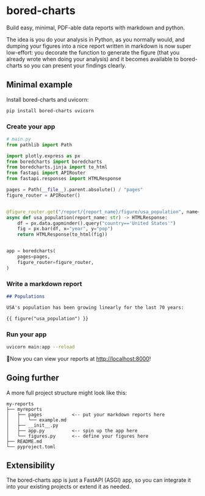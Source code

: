 # bored-charts

Build easy, minimal, PDF-able data reports with markdown and python.

The idea is you do your analysis in Python, as you normally would, and dumping your
figures into a nice report written in markdown is now super low-effort: you decorate
the function to generate the figure (that you already wrote when doing your analysis)
and it becomes available to bored-charts so you can present your findings clearly.

## Minimal example

Install bored-charts and uvicorn:

```bash
pip install bored-charts uvicorn
```

### Create your app

```python
# main.py
from pathlib import Path

import plotly.express as px
from boredcharts import boredcharts
from boredcharts.jinja import to_html
from fastapi import APIRouter
from fastapi.responses import HTMLResponse

pages = Path(__file__).parent.absolute() / "pages"
figure_router = APIRouter()


@figure_router.get("/report/{report_name}/figure/usa_population", name="usa_population")
async def usa_population(report_name: str) -> HTMLResponse:
    df = px.data.gapminder().query("country=='United States'")
    fig = px.bar(df, x="year", y="pop")
    return HTMLResponse(to_html(fig))


app = boredcharts(
    pages=pages,
    figure_router=figure_router,
)
```

### Write a markdown report

```md
## Populations

USA's population has been growing linearly for the last 70 years:

{{ figure("usa_population") }}
```

### Run your app

```bash
uvicorn main:app --reload
```

🎉Now you can view your reports at [http://localhost:8000](http://localhost:8000)!

## Going further

A more full project structure might look like this:

```
my-reports
├── myreports
│   ├── pages           <-- put your markdown reports here
│   │   └── example.md
│   ├── __init__.py
│   ├── app.py          <-- spin up the app here
│   └── figures.py      <-- define your figures here
├── README.md
└── pyproject.toml
```

## Extensibility

The bored-charts app is just a FastAPI (ASGI) app,
so you can integrate it into your existing projects or extend it as needed.
